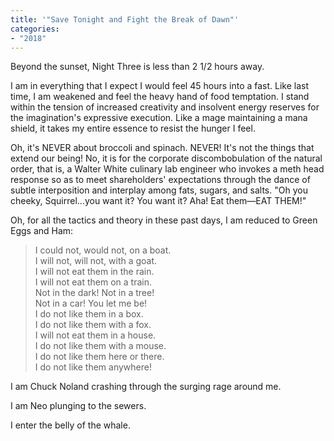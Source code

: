```yaml
---
title: '"Save Tonight and Fight the Break of Dawn"'
categories:
- "2018"
---
```


Beyond the sunset, Night Three is less than 2 1/2 hours away.

I am in everything that I expect I would feel 45 hours into a fast. Like last time, I am weakened and feel the heavy hand of food temptation. I stand within the tension of increased creativity and insolvent energy reserves for the imagination's expressive execution. Like a mage maintaining a mana shield, it takes my entire essence to resist the hunger I feel.

Oh, it's NEVER about broccoli and spinach. NEVER! It's not the things that extend our being! No, it is for the corporate discombobulation of the natural order, that is, a Walter White culinary lab engineer who invokes a meth head response so as to meet shareholders' expectations through the dance of subtle interposition and interplay among fats, sugars, and salts. "Oh you cheeky, Squirrel...you want it? You want it? Aha! Eat them—EAT THEM!"

Oh, for all the tactics and theory in these past days, I am reduced to Green Eggs and Ham:

> I could not, would not, on a boat.    
> I will not, will not, with a goat.    
> I will not eat them in the rain.    
> I will not eat them on a train.    
> Not in the dark! Not in a tree!    
> Not in a car! You let me be!    
> I do not like them in a box.    
> I do not like them with a fox.    
> I will not eat them in a house.    
> I do not like them with a mouse.    
> I do not like them here or there.    
> I do not like them anywhere!    

I am Chuck Noland crashing through the surging rage around me.

I am Neo plunging to the sewers.

I enter the belly of the whale.